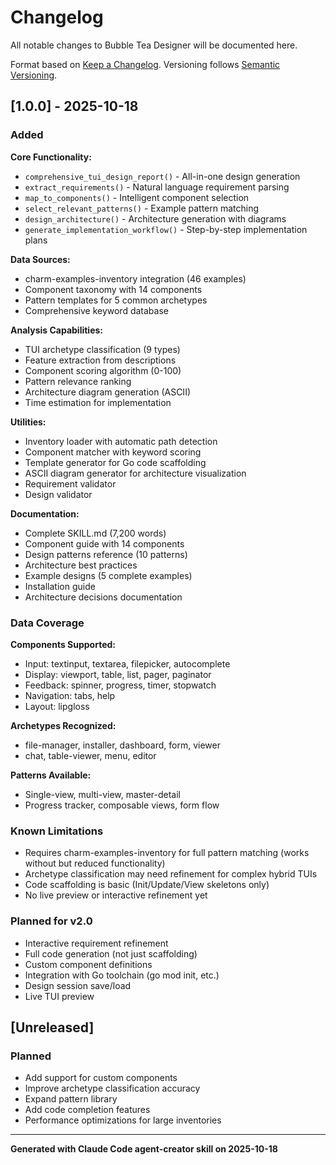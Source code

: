 # Changelog

All notable changes to Bubble Tea Designer will be documented here.

Format based on [Keep a Changelog](https://keepachangelog.com/en/1.0.0/).
Versioning follows [Semantic Versioning](https://semver.org/).

## [1.0.0] - 2025-10-18

### Added

**Core Functionality:**
- `comprehensive_tui_design_report()` - All-in-one design generation
- `extract_requirements()` - Natural language requirement parsing
- `map_to_components()` - Intelligent component selection
- `select_relevant_patterns()` - Example pattern matching
- `design_architecture()` - Architecture generation with diagrams
- `generate_implementation_workflow()` - Step-by-step implementation plans

**Data Sources:**
- charm-examples-inventory integration (46 examples)
- Component taxonomy with 14 components
- Pattern templates for 5 common archetypes
- Comprehensive keyword database

**Analysis Capabilities:**
- TUI archetype classification (9 types)
- Feature extraction from descriptions
- Component scoring algorithm (0-100)
- Pattern relevance ranking
- Architecture diagram generation (ASCII)
- Time estimation for implementation

**Utilities:**
- Inventory loader with automatic path detection
- Component matcher with keyword scoring
- Template generator for Go code scaffolding
- ASCII diagram generator for architecture visualization
- Requirement validator
- Design validator

**Documentation:**
- Complete SKILL.md (7,200 words)
- Component guide with 14 components
- Design patterns reference (10 patterns)
- Architecture best practices
- Example designs (5 complete examples)
- Installation guide
- Architecture decisions documentation

### Data Coverage

**Components Supported:**
- Input: textinput, textarea, filepicker, autocomplete
- Display: viewport, table, list, pager, paginator
- Feedback: spinner, progress, timer, stopwatch
- Navigation: tabs, help
- Layout: lipgloss

**Archetypes Recognized:**
- file-manager, installer, dashboard, form, viewer
- chat, table-viewer, menu, editor

**Patterns Available:**
- Single-view, multi-view, master-detail
- Progress tracker, composable views, form flow

### Known Limitations

- Requires charm-examples-inventory for full pattern matching (works without but reduced functionality)
- Archetype classification may need refinement for complex hybrid TUIs
- Code scaffolding is basic (Init/Update/View skeletons only)
- No live preview or interactive refinement yet

### Planned for v2.0

- Interactive requirement refinement
- Full code generation (not just scaffolding)
- Custom component definitions
- Integration with Go toolchain (go mod init, etc.)
- Design session save/load
- Live TUI preview

## [Unreleased]

### Planned

- Add support for custom components
- Improve archetype classification accuracy
- Expand pattern library
- Add code completion features
- Performance optimizations for large inventories

---

**Generated with Claude Code agent-creator skill on 2025-10-18**
